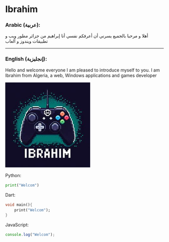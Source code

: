 # Ibrahim

### Arabic (عربية):

أهلا و مرحبا بالجميع
يسرني أن أعرفكم نفسي أنا إبراهيم من جزائر مطور ويب و تطبيقات
ويندوز و ألعاب
___
### English (إنجليزية):

Hello and welcome everyone
I am pleased to introduce myself to you. I am Ibrahim from Algeria, a web, Windows applications and games developer

![enter image description here](OIG3.ZeShlzuO_9.6jZzG.jpg)

Python:
```py
print("Welcom")
```
Dart:
```dart
void main(){
    print("Welcom");
}
```
JavaScript:
```js
console.log("Welcom");
```
